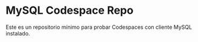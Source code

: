 # MySQL Codespace Repo

Este es un repositorio mínimo para probar Codespaces con cliente MySQL instalado.
